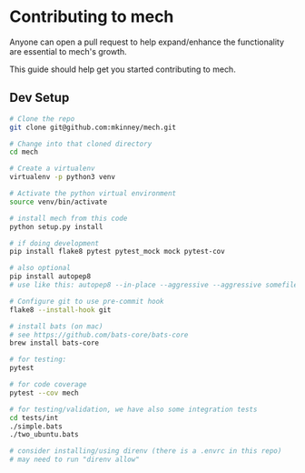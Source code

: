 # Contributing to mech 

Anyone can open a pull request to help expand/enhance the functionality are essential to mech's growth.

This guide should help get you started contributing to mech.


## Dev Setup

```sh
# Clone the repo
git clone git@github.com:mkinney/mech.git

# Change into that cloned directory
cd mech

# Create a virtualenv
virtualenv -p python3 venv

# Activate the python virtual environment
source venv/bin/activate

# install mech from this code
python setup.py install

# if doing development
pip install flake8 pytest pytest_mock mock pytest-cov

# also optional
pip install autopep8
# use like this: autopep8 --in-place --aggressive --aggressive somefile.py

# Configure git to use pre-commit hook
flake8 --install-hook git

# install bats (on mac)
# see https://github.com/bats-core/bats-core
brew install bats-core

# for testing:
pytest

# for code coverage
pytest --cov mech

# for testing/validation, we have also some integration tests
cd tests/int
./simple.bats
./two_ubuntu.bats

# consider installing/using direnv (there is a .envrc in this repo)
# may need to run "direnv allow"
```
